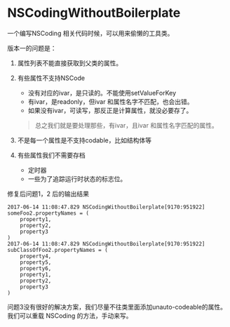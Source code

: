 # NSCodingWithoutBoilerplate

一个编写NSCoding 相关代码时候，可以用来偷懒的工具类。



版本一的问题是：

1. 属性列表不能直接获取到父类的属性。

2. 有些属性不支持NSCode
	* 没有对应的ivar，是只读的。不能使用setValueForKey
	* 有ivar，是readonly，但ivar 和属性名字不匹配，也会出错。
	* 如果没有ivar，可读写，那反正是计算属性，就没必要存了。

	> 总之我们就是要处理那些，有ivar，且ivar 和属性名字匹配的属性。
	
3.  不是每一个属性是不支持codable，比如结构体等

4.  有些属性我们不需要存档
	* 定时器
	* 一些为了追踪运行时状态的标志位。


修复后问题1，2 后的输出结果

```
2017-06-14 11:08:47.829 NSCodingWithoutBoilerplate[9170:951922] someFoo2.propertyNames = (
    property1,
    property2,
    property3
)
2017-06-14 11:08:47.829 NSCodingWithoutBoilerplate[9170:951922] subClassOfFoo2.propertyNames = (
    property4,
    property5,
    property6,
    property1,
    property2,
    property3
)	
```

问题3没有很好的解决方案，我们尽量不往类里面添加unauto-codeable的属性。我们可以重载 NSCoding 的方法，手动来写。

